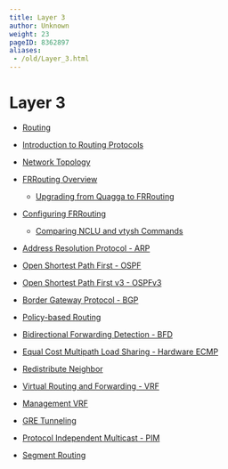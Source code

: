 ```yaml
---
title: Layer 3
author: Unknown
weight: 23
pageID: 8362897
aliases:
 - /old/Layer_3.html
---
```

# Layer 3

  - [Routing](/old/Routing.html)

  - [Introduction to Routing
    Protocols](/old/Introduction_to_Routing_Protocols.html)

  - [Network Topology](/old/Network_Topology.html)

  - [FRRouting Overview](/old/FRRouting_Overview.html)
    
      - [Upgrading from Quagga to
        FRRouting](/old/Upgrading_from_Quagga_to_FRRouting.html)

  - [Configuring FRRouting](/old/Configuring_FRRouting.html)
    
      - [Comparing NCLU and vtysh
        Commands](/old/Comparing_NCLU_and_vtysh_Commands.html)

  - [Address Resolution Protocol -
    ARP](/old/Address_Resolution_Protocol_-_ARP.html)

  - [Open Shortest Path First -
    OSPF](/old/Open_Shortest_Path_First_-_OSPF.html)

  - [Open Shortest Path First v3 -
    OSPFv3](/old/Open_Shortest_Path_First_v3_-_OSPFv3.html)

  - [Border Gateway Protocol -
    BGP](/old/Border_Gateway_Protocol_-_BGP.html)

  - [Policy-based Routing](/old/Policy-based_Routing.html)

  - [Bidirectional Forwarding Detection -
    BFD](/old/Bidirectional_Forwarding_Detection_-_BFD.html)

  - [Equal Cost Multipath Load Sharing - Hardware
    ECMP](/old/Equal_Cost_Multipath_Load_Sharing_-_Hardware_ECMP.html)

  - [Redistribute Neighbor](/old/Redistribute_Neighbor.html)

  - [Virtual Routing and Forwarding -
    VRF](/old/Virtual_Routing_and_Forwarding_-_VRF.html)

  - [Management VRF](/old/Management_VRF.html)

  - [GRE Tunneling](/old/GRE_Tunneling.html)

  - [Protocol Independent Multicast -
    PIM](/old/Protocol_Independent_Multicast_-_PIM.html)

  - [Segment Routing](/old/Segment_Routing.html)
